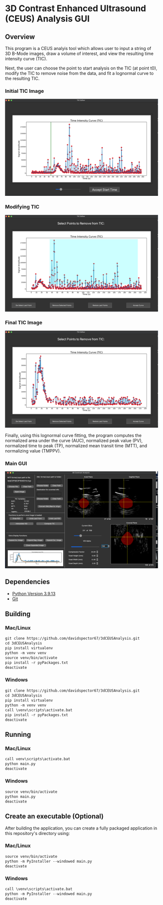 # 3D Contrast Enhanced Ultrasound (CEUS) Analysis GUI

## Overview

This program is a CEUS analyis tool which allows user to input a string of 3D B-Mode images, draw a volume of interest, and view the resulting time intensity curve (TIC).

Next, the user can choose the point to start analysis on the TIC (at point t0), modify the TIC to remove noise from the data, and fit a lognormal curve to the resulting TIC.

### Initial TIC Image

![Initial TIC Image](images/initTICImage.png "Initial TIC Image")

### Modifying TIC

![Editing TIC Image](images/midTICImage.png "Modifying TIC Image")

### Final TIC Image

![Final TIC Image](images/finalTICImage.png "Final TIC Image")

Finally, using this lognormal curve fitting, the program computes the normalized area under the curve (AUC), normalized peak value (PV), normalized time to peak (TP), normalized mean transit time (MTT), and normalizing value (TMPPV).

### Main GUI

![Main GUI Image](images/imageGUI.png "Main GUI Image")

## Dependencies

* [Python Version 3.9.13](https://www.python.org/downloads/release/python-3913/)
* [Git](https://git-scm.com/downloads)

## Building

### Mac/Linux

```shell
git clone https://github.com/davidspector67/3dCEUSAnalysis.git
cd 3dCEUSAnalysis
pip install virtualenv
python -m venv venv
source venv/bin/activate
pip install -r pyPackages.txt
deactivate
```

### Windows

```shell
git clone https://github.com/davidspector67/3dCEUSAnalysis.git
cd 3dCEUSAnalysis
pip install virtualenv
python -m venv venv
call \venv\scripts\activate.bat
pip install -r pyPackages.txt
deactivate
```

## Running

### Mac/Linux

```shell
call venv\scripts\activate.bat
python main.py
deactivate
```

### Windows

```shell
source venv/bin/activate
python main.py
deactivate
```

## Create an executable (Optional)

After building the application, you can create a fully packaged application in this repository's directory using:

### Mac/Linux

```shell
source venv/bin/activate
python -m PyInstaller --windowed main.py
deactivate
```

### Windows

```shell
call \venv\scripts\activate.bat
python -m PyInstaller --windowed main.py
deactivate

```
